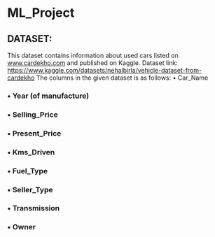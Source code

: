 # ML_Project

## DATASET:
This dataset contains information about used cars listed on www.cardekho.com and published on Kaggle. Dataset link: https://www.kaggle.com/datasets/nehalbirla/vehicle-dataset-from-cardekho
The columns in the given dataset is as follows:
  •	Car_Name  
### •	Year (of manufacture)
### •	Selling_Price
### •	Present_Price
### •	Kms_Driven
### •	Fuel_Type
### •	Seller_Type
### •	Transmission
### •	Owner
